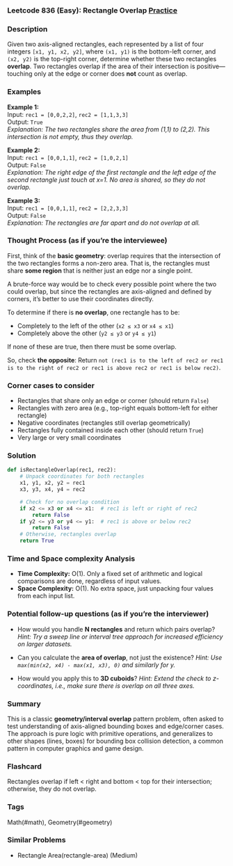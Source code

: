 ### Leetcode 836 (Easy): Rectangle Overlap [Practice](https://leetcode.com/problems/rectangle-overlap)

### Description  
Given two axis-aligned rectangles, each represented by a list of four integers `[x1, y1, x2, y2]`, where `(x1, y1)` is the bottom-left corner, and `(x2, y2)` is the top-right corner, determine whether these two rectangles **overlap**. Two rectangles overlap if the area of their intersection is positive—touching only at the edge or corner does **not** count as overlap.

### Examples  

**Example 1:**  
Input: `rec1 = [0,0,2,2]`, `rec2 = [1,1,3,3]`  
Output: `True`  
*Explanation: The two rectangles share the area from (1,1) to (2,2). This intersection is not empty, thus they overlap.*

**Example 2:**  
Input: `rec1 = [0,0,1,1]`, `rec2 = [1,0,2,1]`  
Output: `False`  
*Explanation: The right edge of the first rectangle and the left edge of the second rectangle just touch at x=1. No area is shared, so they do not overlap.*

**Example 3:**  
Input: `rec1 = [0,0,1,1]`, `rec2 = [2,2,3,3]`  
Output: `False`  
*Explanation: The rectangles are far apart and do not overlap at all.*

### Thought Process (as if you’re the interviewee)  
First, think of the **basic geometry**: overlap requires that the intersection of the two rectangles forms a non-zero area. That is, the rectangles must share **some region** that is neither just an edge nor a single point.

A brute-force way would be to check every possible point where the two could overlap, but since the rectangles are axis-aligned and defined by corners, it’s better to use their coordinates directly.

To determine if there is **no overlap**, one rectangle has to be:
- Completely to the left of the other (`x2 ≤ x3` or `x4 ≤ x1`)
- Completely above the other (`y2 ≤ y3` or `y4 ≤ y1`)
  
If none of these are true, then there must be some overlap.

So, check **the opposite**: 
Return `not (rec1 is to the left of rec2 or rec1 is to the right of rec2 or rec1 is above rec2 or rec1 is below rec2)`.

### Corner cases to consider  
- Rectangles that share only an edge or corner (should return `False`)
- Rectangles with zero area (e.g., top-right equals bottom-left for either rectangle)
- Negative coordinates (rectangles still overlap geometrically)
- Rectangles fully contained inside each other (should return `True`)
- Very large or very small coordinates

### Solution

```python
def isRectangleOverlap(rec1, rec2):
    # Unpack coordinates for both rectangles
    x1, y1, x2, y2 = rec1
    x3, y3, x4, y4 = rec2

    # Check for no overlap condition
    if x2 <= x3 or x4 <= x1:  # rec1 is left or right of rec2
        return False
    if y2 <= y3 or y4 <= y1:  # rec1 is above or below rec2
        return False
    # Otherwise, rectangles overlap
    return True
```

### Time and Space complexity Analysis  

- **Time Complexity:** O(1). Only a fixed set of arithmetic and logical comparisons are done, regardless of input values.
- **Space Complexity:** O(1). No extra space, just unpacking four values from each input list.

### Potential follow-up questions (as if you’re the interviewer)  

- How would you handle **N rectangles** and return which pairs overlap?
  *Hint: Try a sweep line or interval tree approach for increased efficiency on larger datasets.*

- Can you calculate the **area of overlap**, not just the existence?
  *Hint: Use `max(min(x2, x4) - max(x1, x3), 0)` and similarly for y.*

- How would you apply this to **3D cuboids**?
  *Hint: Extend the check to z-coordinates, i.e., make sure there is overlap on all three axes.*

### Summary
This is a classic **geometry/interval overlap** pattern problem, often asked to test understanding of axis-aligned bounding boxes and edge/corner cases. The approach is pure logic with primitive operations, and generalizes to other shapes (lines, boxes) for bounding box collision detection, a common pattern in computer graphics and game design.


### Flashcard
Rectangles overlap if left < right and bottom < top for their intersection; otherwise, they do not overlap.

### Tags
Math(#math), Geometry(#geometry)

### Similar Problems
- Rectangle Area(rectangle-area) (Medium)